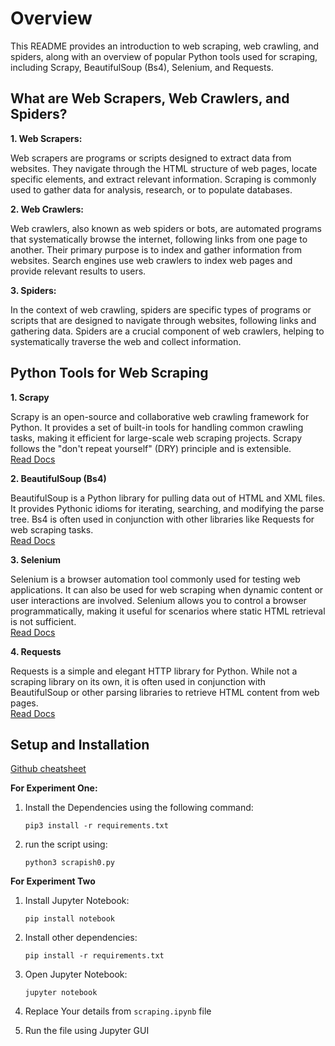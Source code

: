 
# Overview
This README provides an introduction to web scraping, web crawling, and spiders, along with an overview of popular Python tools used for scraping, including Scrapy, BeautifulSoup (Bs4), Selenium, and Requests.

## What are Web Scrapers, Web Crawlers, and Spiders?


**1. Web Scrapers:**


Web scrapers are programs or scripts designed to extract data from websites. They navigate through the HTML structure of web pages, locate specific elements, and extract relevant information. Scraping is commonly used to gather data for analysis, research, or to populate databases.

**2. Web Crawlers:**

Web crawlers, also known as web spiders or bots, are automated programs that systematically browse the internet, following links from one page to another. Their primary purpose is to index and gather information from websites. Search engines use web crawlers to index web pages and provide relevant results to users.

**3. Spiders:**

In the context of web crawling, spiders are specific types of programs or scripts that are designed to navigate through websites, following links and gathering data. Spiders are a crucial component of web crawlers, helping to systematically traverse the web and collect information.

## Python Tools for Web Scraping
**1. Scrapy**


Scrapy is an open-source and collaborative web crawling framework for Python. It provides a set of built-in tools for handling common crawling tasks, making it efficient for large-scale web scraping projects. Scrapy follows the "don't repeat yourself" (DRY) principle and is extensible. \
[Read Docs](https://docs.scrapy.org/en/latest/)

**2. BeautifulSoup (Bs4)**


BeautifulSoup is a Python library for pulling data out of HTML and XML files. It provides Pythonic idioms for iterating, searching, and modifying the parse tree. Bs4 is often used in conjunction with other libraries like Requests for web scraping tasks. \
[Read Docs](https://readthedocs.org/projects/beautiful-soup-4/)

**3. Selenium**


Selenium is a browser automation tool commonly used for testing web applications. It can also be used for web scraping when dynamic content or user interactions are involved. Selenium allows you to control a browser programmatically, making it useful for scenarios where static HTML retrieval is not sufficient. \
[Read Docs](https://selenium-python.readthedocs.io)



**4. Requests**


Requests is a simple and elegant HTTP library for Python. While not a scraping library on its own, it is often used in conjunction with BeautifulSoup or other parsing libraries to retrieve HTML content from web pages. \
[Read Docs](https://requests.readthedocs.io/en/latest/)


## Setup and Installation

[Github cheatsheet](https://training.github.com/downloads/github-git-cheat-sheet.pdf) 

**For Experiment One:** 



1. Install the Dependencies using the following command: 
   
   `pip3 install -r requirements.txt`

2. run the script using: 
   
   `python3 scrapish0.py`

**For Experiment Two**

1. Install Jupyter Notebook:
   
   `pip install notebook`
3. Install other dependencies:
   
   `pip install -r requirements.txt`
4. Open Jupyter Notebook:
    
   `jupyter notebook`
   
5. Replace Your details from `scraping.ipynb` file
   
6. Run the file using Jupyter GUI 




 
